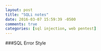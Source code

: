```yaml
---
layout: post
title: "SQLi notes"
date: 2016-03-07 15:59:39 -0500
comments: true
categories: [sql injection, web pentest]
---
```


###SQL Error Style

